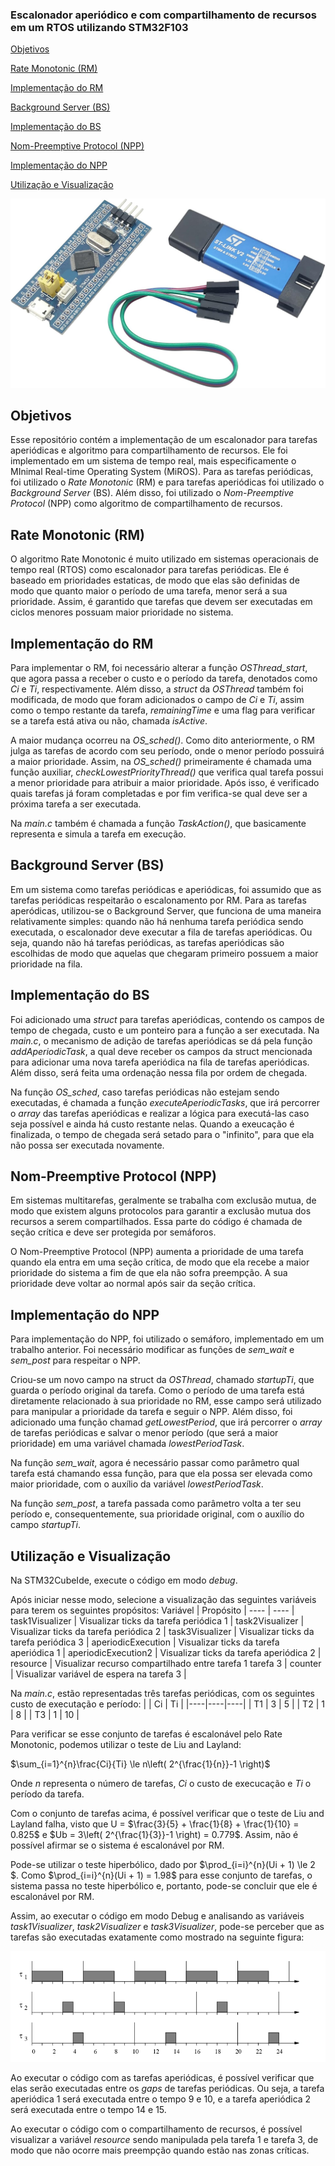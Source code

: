 ### Escalonador aperiódico e com compartilhamento de recursos em um RTOS utilizando STM32F103

[Objetivos](#objetivos)

[Rate Monotonic (RM)](#rate-monotonic-rm)

[Implementação do RM](#implementação-do-rm)

[Background Server (BS)](#background-server-bs)

[Implementação do BS](#implementação-do-bs)

[Nom-Preemptive Protocol (NPP)](#nom-preemptive-protocol-npp)

[Implementação do NPP](#implementação-do-npp)

[Utilização e Visualização](#utilização-e-visualização)

![BluepillStlink](/assets/bluepill_stlink.jpg)

## Objetivos
Esse repositório contém a implementação de um escalonador para tarefas aperiódicas e algoritmo para compartilhamento de recursos. Ele foi implementado em um sistema de tempo real, mais especificamente o MInimal Real-time Operating System (MiROS). Para as tarefas periódicas, foi utilizado o *Rate Monotonic* (RM) e para tarefas aperiódicas foi utilizado o *Background Server* (BS). Além disso, foi utilizado o *Nom-Preemptive Protocol* (NPP) como algoritmo de compartilhamento de recursos.

## Rate Monotonic (RM)
O algoritmo Rate Monotonic é muito utilizado em sistemas operacionais de tempo real (RTOS) como escalonador para tarefas periódicas. Ele é baseado em prioridades estaticas, de modo que elas são definidas de modo que quanto maior o período de uma tarefa, menor será a sua prioridade. Assim, é garantido que tarefas que devem ser executadas em ciclos menores possuam maior prioridade no sistema.

## Implementação do RM
Para implementar o RM, foi necessário alterar a função *OSThread_start*, que agora passa a receber o custo e o período da tarefa, denotados como *Ci* e *Ti*, respectivamente. Além disso, a *struct* da *OSThread* também foi modificada, de modo que foram adicionados o campo de *Ci* e *Ti*, assim como o tempo restante da tarefa, *remainingTime* e uma flag para verificar se a tarefa está ativa ou não, chamada *isActive*.

A maior mudança ocorreu na *OS_sched()*. Como dito anteriormente, o RM julga as tarefas de acordo com seu período, onde o menor período possuirá a maior prioridade. Assim, na *OS_sched()* primeiramente é chamada uma função auxiliar, *checkLowestPriorityThread()* que verifica qual tarefa possui a menor prioridade para atribuir a maior prioridade. Após isso, é verificado quais tarefas já foram completadas e por fim verifica-se qual deve ser a próxima tarefa a ser executada.

Na *main.c* também é chamada a função *TaskAction()*, que basicamente representa e simula a tarefa em execução.

## Background Server (BS)
Em um sistema como tarefas periódicas e aperiódicas, foi assumido que as tarefas periódicas respeitarão o escalonamento por RM. Para as tarefas aperódicas, utilizou-se o Background Server, que funciona de uma maneira relativamente simples: quando não há nenhuma tarefa periódica sendo executada, o escalonador deve executar a fila de tarefas aperiódicas. Ou seja, quando não há tarefas periódicas, as tarefas aperiódicas são escolhidas de modo que aquelas que chegaram primeiro possuem a maior prioridade na fila.

## Implementação do BS
Foi adicionado uma *struct* para tarefas aperiódicas, contendo os campos de tempo de chegada, custo e um ponteiro para a função a ser executada. Na *main.c*, o mecanismo de adição de tarefas aperiódicas se dá pela função *addAperiodicTask*, a qual deve receber os campos da struct mencionada para adicionar uma nova tarefa aperiódica na fila de tarefas aperiódicas. Além disso, será feita uma ordenação nessa fila por ordem de chegada. 

Na função *OS_sched*, caso tarefas periódicas não estejam sendo executadas, é chamada a função *executeAperiodicTasks*, que irá percorrer o *array* das tarefas aperiódicas e realizar a lógica para executá-las caso seja possível e ainda há custo restante nelas. Quando a exeucação é finalizada, o tempo de chegada será setado para o "infinito", para que ela não possa ser executada novamente.

## Nom-Preemptive Protocol (NPP)
Em sistemas multitarefas, geralmente se trabalha com exclusão mutua, de modo que existem alguns protocolos para garantir a exclusão mutua dos recursos a serem compartilhados. Essa parte do código é chamada de seção crítica e deve ser protegida por semáforos. 

O Nom-Preemptive Protocol (NPP) aumenta a prioridade de uma tarefa quando ela entra em uma seção crítica, de modo que ela recebe a maior prioridade do sistema a fim de que ela não sofra preempção. A sua prioridade deve voltar ao normal após sair da seção crítica. 

## Implementação do NPP
Para implementação do NPP, foi utilizado o semáforo, implementado em um trabalho anterior. Foi necessário modificar as funções de *sem_wait* e *sem_post* para respeitar o NPP. 

Criou-se um novo campo na struct da *OSThread*, chamado *startupTi*, que guarda o período original da tarefa. Como o período de uma tarefa está diretamente relacionado à sua prioridade no RM, esse campo será utilizado para manipular a prioridade da tarefa e seguir o NPP. Além disso, foi adicionado uma função chamad *getLowestPeriod*, que irá percorrer o *array* de tarefas periódicas e salvar o menor período (que será a maior prioridade) em uma variável chamada *lowestPeriodTask*.

Na função *sem_wait*, agora é necessário passar como parâmetro qual tarefa está chamando essa função, para que ela possa ser elevada como maior prioridade, com o auxílio da variável *lowestPeriodTask*.

Na função *sem_post*, a tarefa passada como parâmetro volta a ter seu período e, consequentemente, sua prioridade original, com o auxílio do campo *startupTi*. 

## Utilização e Visualização
Na STM32CubeIde, execute o código em modo *debug*. 

Após iniciar nesse modo, selecione a visualização das seguintes variáveis para terem os seguintes propósitos:
Variável                 | Propósito |
----                     |  ----                                                    |
task1Visualizer          | Visualizar ticks da tarefa periódica 1                   |
task2Visualizer          | Visualizar ticks da tarefa periódica 2                   |
task3Visualizer          | Visualizar ticks da tarefa periódica 3                   |
aperiodicExecution       | Visualizar ticks da tarefa aperiódica 1                  |
aperiodicExecution2      | Visualizar ticks da tarefa aperiódica 2                  |
resource                 | Visualizar recurso compartilhado entre tarefa 1 tarefa 3 |
counter                  | Visualizar variável de espera na tarefa 3                |


Na *main.c*, estão representadas três tarefas periódicas, com os seguintes custo de executação e período:
|    | Ci | Ti |
|----|----|----|
| T1 | 3  | 5  |
| T2 | 1  | 8  |
| T3 | 1  | 10 |

Para verificar se esse conjunto de tarefas é escalonável pelo Rate Monotonic, podemos utilizar o teste de Liu and Layland:

$\sum_{i=1}^{n}\frac{Ci}{Ti} \le n\left( 2^{\frac{1}{n}}-1 \right)$ 

Onde $n$ representa o número de tarefas, $Ci$ o custo de execucação e $Ti$ o período da tarefa.

Com o conjunto de tarefas acima, é possível verificar que o teste de Liu and Layland falha, visto que U = $\frac{3}{5} + \frac{1}{8} + \frac{1}{10} = 0.825$ e $Ub = 3\left( 2^{\frac{1}{3}}-1 \right) = 0.779$. Assim, não é possível afirmar se o sistema é escalonável por RM.

Pode-se utilizar o teste hiperbólico, dado por $\prod_{i=i}^{n}(Ui + 1) \le 2 $. Como $\prod_{i=i}^{n}(Ui + 1) = 1.98$ para esse conjunto de tarefas, o sistema passa no teste hiperbólico e, portanto, pode-se concluir que ele é escalonável por RM.

Assim, ao executar o código em modo Debug e analisando as variáveis *task1Visualizer*, *task2Visualizer* e *task3Visualizer*, pode-se perceber que as tarefas são executadas exatamente como mostrado na seguinte figura:

![Escalonamento por RM](/assets/rmscheduling.png)


Ao executar o código com as tarefas aperiódicas, é possível verificar que elas serão executadas entre os *gaps* de tarefas periódicas. Ou seja, a tarefa aperiódica 1 será executada entre o tempo 9 e 10, e a tarefa aperiódica 2 será executada entre o tempo 14 e 15.

Ao executar o código com o compartilhamento de recursos, é possível visualizar a variável *resource* sendo manipulada pela tarefa 1 e tarefa 3, de modo que não ocorre mais preempção quando estão nas zonas críticas.